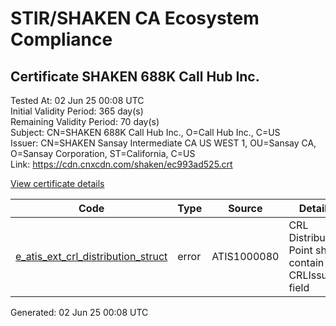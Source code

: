 # STIR/SHAKEN CA Ecosystem Compliance

## Certificate SHAKEN 688K Call Hub Inc.

Tested At: 02 Jun 25 00:08 UTC\
Initial Validity Period: 365 day(s)\
Remaining Validity Period: 70 day(s)\
Subject: CN=SHAKEN 688K Call Hub Inc., O=Call Hub Inc., C=US\
Issuer: CN=SHAKEN Sansay Intermediate CA US WEST 1, OU=Sansay CA, O=Sansay Corporation, ST=California, C=US\
Link: https://cdn.cnxcdn.com/shaken/ec993ad525.crt

[View certificate details](https://x509.io/?cert=MIICrTCCAlOgAwIBAgIUQpx8cHEeOCDwuOHerm%2FzJiJkpkwwCgYIKoZIzj0EAwIwgYUxCzAJBgNVBAYTAlVTMRMwEQYDVQQIDApDYWxpZm9ybmlhMRswGQYDVQQKDBJTYW5zYXkgQ29ycG9yYXRpb24xEjAQBgNVBAsMCVNhbnNheSBDQTEwMC4GA1UEAwwnU0hBS0VOIFNhbnNheSBJbnRlcm1lZGlhdGUgQ0EgVVMgV0VTVCAxMB4XDTI0MDgxMDE5MDE1M1oXDTI1MDgxMDE5MDE1M1owSTELMAkGA1UEBhMCVVMxFjAUBgNVBAoMDUNhbGwgSHViIEluYy4xIjAgBgNVBAMMGVNIQUtFTiA2ODhLIENhbGwgSHViIEluYy4wWTATBgcqhkjOPQIBBggqhkjOPQMBBwNCAATtTmd6yNWCoGqhBjdbLFA5VdEGMe8ofyo8AQfVCLRWMLscrkXy8%2FCLKhIkSNsxfhv8mCtLG4FbpegTF6kkXCWoo4HbMIHYMBYGCCsGAQUFBwEaBAowCKAGFgQ2ODhLMBcGA1UdIAQQMA4wDAYKYIZIAYb%2FCQEBBDAdBgNVHQ4EFgQUfYLbybXczAGb%2FPF8pdEFIwpUaG8wHwYDVR0jBBgwFoAUrNOT9UNDzAq%2BRVgXE32SfNzDAUYwRwYDVR0fBEAwPjA8oDqgOIY2aHR0cHM6Ly9hdXRoZW50aWNhdGUtYXBpLmljb25lY3Rpdi5jb20vZG93bmxvYWQvdjEvY3JsMAwGA1UdEwEB%2FwQCMAAwDgYDVR0PAQH%2FBAQDAgeAMAoGCCqGSM49BAMCA0gAMEUCIHIyIDEd9NGdkki09KaFgEWMS%2BAtbL2C72LRENSno6osAiEAmcAZjEucwu0RxIWEK3I8cIFrvcnqZ4AGl1MkLy6J0uA%3D)

| Code | Type | Source | Details |
|------|------|--------|---------|
| [e_atis_ext_crl_distribution_struct](../../ISSUES/e_atis_ext_crl_distribution_struct/README.md) | error | ATIS1000080 | CRL Distribution Point shall contain a CRLIssuer field |


Generated: 02 Jun 25 00:08 UTC